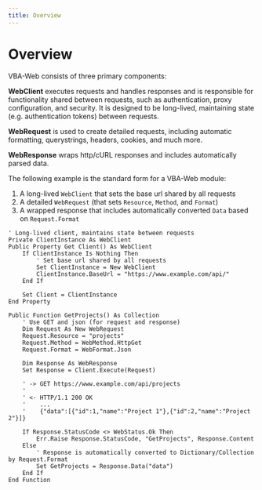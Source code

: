 ```yaml
---
title: Overview
---
```


# Overview

VBA-Web consists of three primary components:

__WebClient__ executes requests and handles responses and is responsible for functionality shared between requests, such as authentication, proxy configuration, and security.
It is designed to be long-lived, maintaining state (e.g. authentication tokens) between requests.

__WebRequest__ is used to create detailed requests, including automatic formatting, querystrings, headers, cookies, and much more.

__WebResponse__ wraps http/cURL responses and includes automatically parsed data.

The following example is the standard form for a VBA-Web module:

1. A long-lived `WebClient` that sets the base url shared by all requests
2. A detailed `WebRequest` (that sets `Resource`, `Method`, and `Format`)
3. A wrapped response that includes automatically converted `Data` based on `Request.Format`

```VB.net
' Long-lived client, maintains state between requests
Private ClientInstance As WebClient
Public Property Get Client() As WebClient
    If ClientInstance Is Nothing Then
        ' Set base url shared by all requests
        Set ClientInstance = New WebClient
        ClientInstance.BaseUrl = "https://www.example.com/api/"
    End If

    Set Client = ClientInstance
End Property

Public Function GetProjects() As Collection
    ' Use GET and json (for request and response)
    Dim Request As New WebRequest
    Request.Resource = "projects"
    Request.Method = WebMethod.HttpGet
    Request.Format = WebFormat.Json

    Dim Response As WebResponse
    Set Response = Client.Execute(Request)

    ' -> GET https://www.example.com/api/projects
    '
    ' <- HTTP/1.1 200 OK
    '    ...
    '    {"data":[{"id":1,"name":"Project 1"},{"id":2,"name":"Project 2"}]}

    If Response.StatusCode <> WebStatus.Ok Then
        Err.Raise Response.StatusCode, "GetProjects", Response.Content
    Else
        ' Response is automatically converted to Dictionary/Collection by Request.Format
        Set GetProjects = Response.Data("data")
    End If
End Function
```
